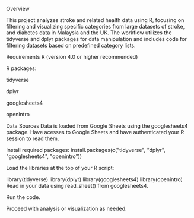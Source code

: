 Overview

This project analyzes stroke and related health data using R, focusing on filtering and visualizing specific categories from large datasets of stroke, and diabetes data in Malaysia and the UK. The workflow utilizes the tidyverse and dplyr packages for data manipulation and includes code for filtering datasets based on predefined category lists.

Requirements
R (version 4.0 or higher recommended)

R packages:

tidyverse

dplyr

googlesheets4

openintro

Data Sources
Data is loaded from Google Sheets using the googlesheets4 package. Have acesses to Google Sheets and have authenticated your R session to read them.

Install required packages:
install.packages(c("tidyverse", "dplyr", "googlesheets4", "openintro"))

Load the libraries at the top of your R script:

library(tidyverse)
library(dplyr)
library(googlesheets4)
library(openintro)
Read in your data using read_sheet() from googlesheets4.

Run the code.

Proceed with analysis or visualization as needed.

